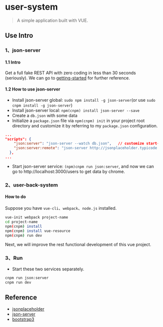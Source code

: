 # user-system

> A simple application built with VUE.

## Use Intro

### 1、json-server

#### 1.1 Intro

Get a full fake REST API with zero coding in less than 30 seconds (seriously).
We can go to [getting-started](https://github.com/typicode/json-server#getting-started) for further reference.

#### 1.2 How to use json-server

* Install json-server global: ```sudo npm install -g json-server```(or use ```sudo cnpm install -g json-server```)
* Install json-server local: ```npm(cnpm) install json-server --save```
* Create a ```db.json``` with some data
* Initialize a ```package.json``` file via ```npm(cnpm) init``` in your project root directory and customize it by referring to my ```package.json``` configuration.

```json
...
"scripts": {
    "json:server": "json-server --watch db.json",   // customize start-scripts
    "json:server:remote": "json-server http://jsonplaceholder.typicode.com/db"
  },
...
```

* Start json-server service: ```(npm)cnpm run json:server```, and now we can go to http://localhost:3000/users to get data by chrome.

### 2、user-back-system

#### How to do

Suppose you have ```vue-cli```、```webpack```、```node.js``` installed.

```bash
vue-init webpack project-name
cd project-name
npm(cnpm) install
npm(cnpm) install vue-resource
npm(cnpm) run dev
```

Next, we will improve the rest functional development of this vue project.

### 3、Run

* Start these two services separately.

```bash
cnpm run json:server
cnpm run dev
```

## Reference

* [jsonplaceholder](http://jsonplaceholder.typicode.com/)
* [json-server](https://github.com/typicode/json-server)
* [bootstrap3](https://v3.bootcss.com/)

